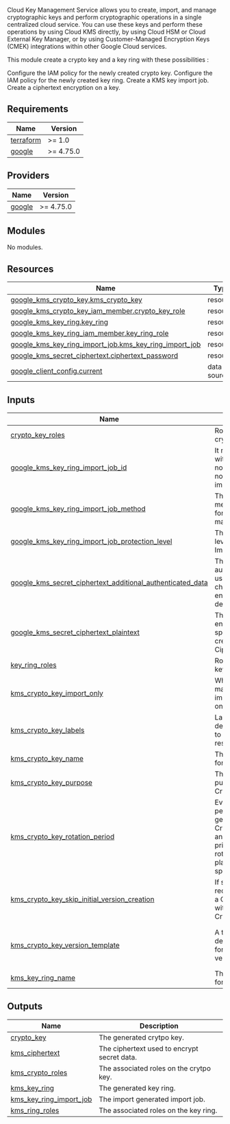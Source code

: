 Cloud Key Management Service allows you to create, import, and manage cryptographic keys and perform cryptographic operations in a single centralized cloud service. You can use these keys and perform these operations by using Cloud KMS directly, by using Cloud HSM or Cloud External Key Manager, or by using Customer-Managed Encryption Keys (CMEK) integrations within other Google Cloud services.

This module create a crypto key and a key ring with these possibilities :

Configure the IAM policy for the newly created crypto key.
Configure the IAM policy for the newly created key ring.
Create a KMS key import job.
Create a ciphertext encryption on a key.
<!-- BEGIN_TF_DOCS -->
## Requirements

| Name | Version |
|------|---------|
| <a name="requirement_terraform"></a> [terraform](#requirement\_terraform) | >= 1.0 |
| <a name="requirement_google"></a> [google](#requirement\_google) | >= 4.75.0 |

## Providers

| Name | Version |
|------|---------|
| <a name="provider_google"></a> [google](#provider\_google) | >= 4.75.0 |

## Modules

No modules.

## Resources

| Name | Type |
|------|------|
| [google_kms_crypto_key.kms_crypto_key](https://registry.terraform.io/providers/hashicorp/google/latest/docs/resources/kms_crypto_key) | resource |
| [google_kms_crypto_key_iam_member.crypto_key_role](https://registry.terraform.io/providers/hashicorp/google/latest/docs/resources/kms_crypto_key_iam_member) | resource |
| [google_kms_key_ring.key_ring](https://registry.terraform.io/providers/hashicorp/google/latest/docs/resources/kms_key_ring) | resource |
| [google_kms_key_ring_iam_member.key_ring_role](https://registry.terraform.io/providers/hashicorp/google/latest/docs/resources/kms_key_ring_iam_member) | resource |
| [google_kms_key_ring_import_job.kms_key_ring_import_job](https://registry.terraform.io/providers/hashicorp/google/latest/docs/resources/kms_key_ring_import_job) | resource |
| [google_kms_secret_ciphertext.ciphertext_password](https://registry.terraform.io/providers/hashicorp/google/latest/docs/resources/kms_secret_ciphertext) | resource |
| [google_client_config.current](https://registry.terraform.io/providers/hashicorp/google/latest/docs/data-sources/client_config) | data source |

## Inputs

| Name | Description | Type | Default | Required |
|------|-------------|------|---------|:--------:|
| <a name="input_crypto_key_roles"></a> [crypto\_key\_roles](#input\_crypto\_key\_roles) | Roles to bind to the crypto key | `map(set(string))` | `null` | no |
| <a name="input_google_kms_key_ring_import_job_id"></a> [google\_kms\_key\_ring\_import\_job\_id](#input\_google\_kms\_key\_ring\_import\_job\_id) | It must be unique within a KeyRing. If not specified it will not create an import job. | `string` | `null` | no |
| <a name="input_google_kms_key_ring_import_job_method"></a> [google\_kms\_key\_ring\_import\_job\_method](#input\_google\_kms\_key\_ring\_import\_job\_method) | The wrapping method to be used for incoming key material. | `string` | `"RSA_OAEP_3072_SHA1_AES_256"` | no |
| <a name="input_google_kms_key_ring_import_job_protection_level"></a> [google\_kms\_key\_ring\_import\_job\_protection\_level](#input\_google\_kms\_key\_ring\_import\_job\_protection\_level) | The protection level of the ImportJob. | `string` | `"SOFTWARE"` | no |
| <a name="input_google_kms_secret_ciphertext_additional_authenticated_data"></a> [google\_kms\_secret\_ciphertext\_additional\_authenticated\_data](#input\_google\_kms\_secret\_ciphertext\_additional\_authenticated\_data) | The additional authenticated data used for integrity checks during encryption and decryption. | `string` | `null` | no |
| <a name="input_google_kms_secret_ciphertext_plaintext"></a> [google\_kms\_secret\_ciphertext\_plaintext](#input\_google\_kms\_secret\_ciphertext\_plaintext) | The plaintext to be encrypted. If not specified it will not create the KMS Ciphertext | `string` | `null` | no |
| <a name="input_key_ring_roles"></a> [key\_ring\_roles](#input\_key\_ring\_roles) | Roles to bind to the key ring | `map(set(string))` | `null` | no |
| <a name="input_kms_crypto_key_import_only"></a> [kms\_crypto\_key\_import\_only](#input\_kms\_crypto\_key\_import\_only) | Whether this key may contain imported versions only. | `bool` | `false` | no |
| <a name="input_kms_crypto_key_labels"></a> [kms\_crypto\_key\_labels](#input\_kms\_crypto\_key\_labels) | Labels with user-defined metadata to apply to this resource. | `map(string)` | `null` | no |
| <a name="input_kms_crypto_key_name"></a> [kms\_crypto\_key\_name](#input\_kms\_crypto\_key\_name) | The resource name for the CryptoKey. | `string` | n/a | yes |
| <a name="input_kms_crypto_key_purpose"></a> [kms\_crypto\_key\_purpose](#input\_kms\_crypto\_key\_purpose) | The immutable purpose of this CryptoKey. | `string` | `"ENCRYPT_DECRYPT"` | no |
| <a name="input_kms_crypto_key_rotation_period"></a> [kms\_crypto\_key\_rotation\_period](#input\_kms\_crypto\_key\_rotation\_period) | Every time this period passes, generate a new CryptoKeyVersion and set it as the primary. The first rotation will take place after the specified period. | `number` | `null` | no |
| <a name="input_kms_crypto_key_skip_initial_version_creation"></a> [kms\_crypto\_key\_skip\_initial\_version\_creation](#input\_kms\_crypto\_key\_skip\_initial\_version\_creation) | If set to true, the request will create a CryptoKey without any CryptoKeyVersions. | `bool` | `false` | no |
| <a name="input_kms_crypto_key_version_template"></a> [kms\_crypto\_key\_version\_template](#input\_kms\_crypto\_key\_version\_template) | A template describing settings for new crypto key versions. | <pre>object({<br>    algorithm        = string<br>    protection_level = optional(string)<br>  })</pre> | `null` | no |
| <a name="input_kms_key_ring_name"></a> [kms\_key\_ring\_name](#input\_kms\_key\_ring\_name) | The resource name for the KeyRing. | `string` | n/a | yes |

## Outputs

| Name | Description |
|------|-------------|
| <a name="output_crypto_key"></a> [crypto\_key](#output\_crypto\_key) | The generated crytpo key. |
| <a name="output_kms_ciphertext"></a> [kms\_ciphertext](#output\_kms\_ciphertext) | The ciphertext used to encrypt secret data. |
| <a name="output_kms_crypto_roles"></a> [kms\_crypto\_roles](#output\_kms\_crypto\_roles) | The associated roles on the crytpo key. |
| <a name="output_kms_key_ring"></a> [kms\_key\_ring](#output\_kms\_key\_ring) | The generated key ring. |
| <a name="output_kms_key_ring_import_job"></a> [kms\_key\_ring\_import\_job](#output\_kms\_key\_ring\_import\_job) | The import generated import job. |
| <a name="output_kms_ring_roles"></a> [kms\_ring\_roles](#output\_kms\_ring\_roles) | The associated roles on the key ring. |
<!-- END_TF_DOCS -->